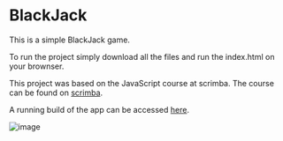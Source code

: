 # BlackJack
 
This is a simple BlackJack game.

To run the project simply download all the files and run the index.html on your brownser.

This project was based on the JavaScript course at scrimba. The course can be found on [scrimba](https://scrimba.com/learn/learnjavascript).

A running build of the app can be accessed [here]().

![image](https://user-images.githubusercontent.com/69646100/128910554-3b801c7e-2e8f-4634-a44f-55e82e0a7223.png)

